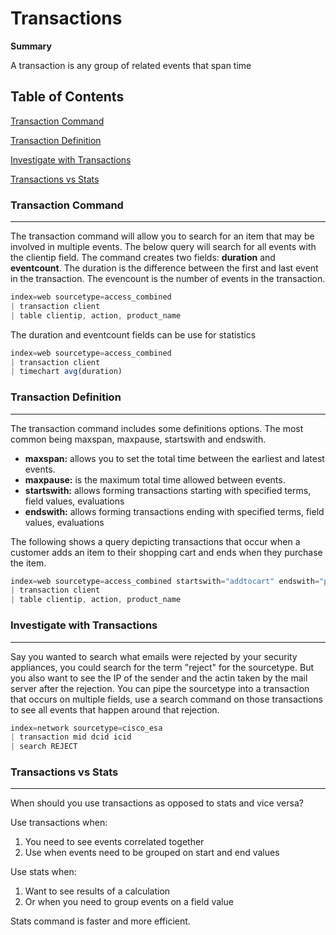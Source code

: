 # Transactions

**Summary**

A transaction is any group of related events that span time

## Table of Contents

[Transaction Command](#transaction-command)

[Transaction Definition](#transaction-definition)

[Investigate with Transactions](#investigate-with-transactions)

[Transactions vs Stats](#transcations-vs-stats) 





### Transaction Command
------------


The transaction command will allow you to search for an item that may be involved in multiple events.
The below query will search for all events with the clientip field. The command creates two fields: **duration** and **eventcount**.
The duration is the difference between the first and last event in the transaction. The evencount is the number of events in the transaction.

```JavaScript
index=web sourcetype=access_combined 
| transaction client 
| table clientip, action, product_name
```

The duration and eventcount fields can be use for statistics
```JavaScript
index=web sourcetype=access_combined 
| transaction client 
| timechart avg(duration)
```


### Transaction Definition
------------

The transaction command includes some definitions options. The most common being maxspan, maxpause, startswith and endswith.

- **maxspan:**  allows you to set the total time between the earliest and latest events.
- **maxpause:**  is the maximum total time allowed between events. 
- **startswith:**  allows forming transactions starting with specified terms, field values, evaluations
- **endswith:** allows forming transactions ending with specified terms, field values, evaluations

The following shows a query depicting transactions that occur when a customer adds an item to their shopping cart and ends
when they purchase the item.

```JavaScript
index=web sourcetype=access_combined startswith="addtocart" endswith="purchase"
| transaction client 
| table clientip, action, product_name
```

### Investigate with Transactions
------------
Say you wanted to search what emails were rejected by your security appliances, you could search for the term "reject" for the 
sourcetype. But you also want to see the IP of the sender and the actin taken by the mail server after the rejection. You can pipe
the sourcetype into a transaction that occurs on multiple fields, use a search command on those transactions to see all events that
happen around that rejection. 

```JavaScript
index=network sourcetype=cisco_esa
| transaction mid dcid icid
| search REJECT
```

### Transactions vs Stats
------------

When should you use transactions as opposed to stats and vice versa?

Use transactions when:

1) You need to see events correlated together
2) Use when events  need to be grouped on start and end values

Use stats when:

1) Want to see results of a calculation
2) Or when you need to group events on a field value

Stats command is faster and more efficient.
